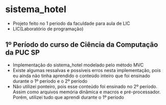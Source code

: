 # sistema_hotel
- Projeto feito no 1 periodo da faculdade para aula de LIC
- LIC(Laboratório de programação)
 ## 1º Período do curso de  Ciência da Computação da PUC SP
 - Implementação do sistema_hotel modelado pelo método MVC
 - Existe algumas ressalvas e possíveis erros nesta implementação, pois eu ainda não tinha aprendido o conteúdo inteiro que foi ensinado durante o 1º período e o 2º período
 - Não utilizei ponteiro, pois esse conteúdo foi ensinado no 2º período. Assim como arquivos memória dinâmica e macros e pré-processador. Porém, utilizei tudo que aprendi durante o 1º período
